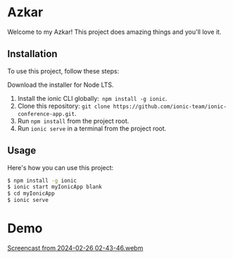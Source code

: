 #  Azkar

Welcome to my Azkar! This project does amazing things and you'll love it.

## Installation

To use this project, follow these steps:
 
Download the installer for Node LTS.
1. Install the ionic CLI globally:` npm install -g ionic`.
2. Clone this repository: `git clone https://github.com/ionic-team/ionic-conference-app.git`.
3. Run `npm install` from the project root.
4. Run `ionic serve` in a terminal from the project root.


## Usage

Here's how you can use this project:

```bash
$ npm install -g ionic  
$ ionic start myIonicApp blank 
$ cd myIonicApp
$ ionic serve
```

# Demo
[Screencast from 2024-02-26 02-43-46.webm](https://github.com/Esmat-97/Azkar/assets/158211063/08bda09b-f8aa-450a-91de-5a2ceb7b7188)



